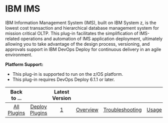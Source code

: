 
# IBM IMS

IBM Information Management System (IMS), built on IBM System z, is the lowest cost transaction and hierarchical database management system for mission critical OLTP. This plug-in facilitates the simplification of IMS-related operations and automation of IMS application deployment, ultimately allowing you to take advantage of the design process, versioning, and approvals support in IBM DevOps Deploy for continuous delivery in an agile environment.

**Platform Support:**

* This plug-in is supported to run on the z/OS platform.
* This plug-in requires DevOps Deploy 6.1.1 or later.


|Back to ...||Latest Version||||||
| :---: | :---: | :---: | :---: | :---: | :---: | :---: | :---: |
|[All Plugins](../../index.md)|[Deploy Plugins](../README.md)|[1](https://raw.githubusercontent.com/UrbanCode/IBM-UCD-PLUGINS/main/files/IMSz/IMS_Plugin_v1.zip)|[Overview](overview.md)|[Troubleshooting](troubleshooting.md)|[Usage](usage.md)|[Steps](steps.md)|[Downloads](downloads.md)|
